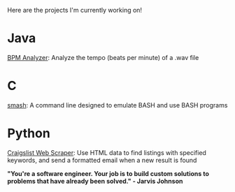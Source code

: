 Here are the projects I'm currently working on!

# Java

[BPM Analyzer](https://github.com/christopherhaney/java-bpm): Analyze the tempo (beats per minute) of a .wav file

# C

[smash](https://github.com/christopherhaney/smash): A command line designed to emulate BASH and use BASH programs

# Python

[Craigslist Web Scraper](https://github.com/christopherhaney/craigslist-scraper): Use HTML data to find listings with specified keywords, and send a formatted email when a new result is found


**"You're a software engineer. Your job is to build custom solutions to problems that have already been solved." - Jarvis Johnson**
